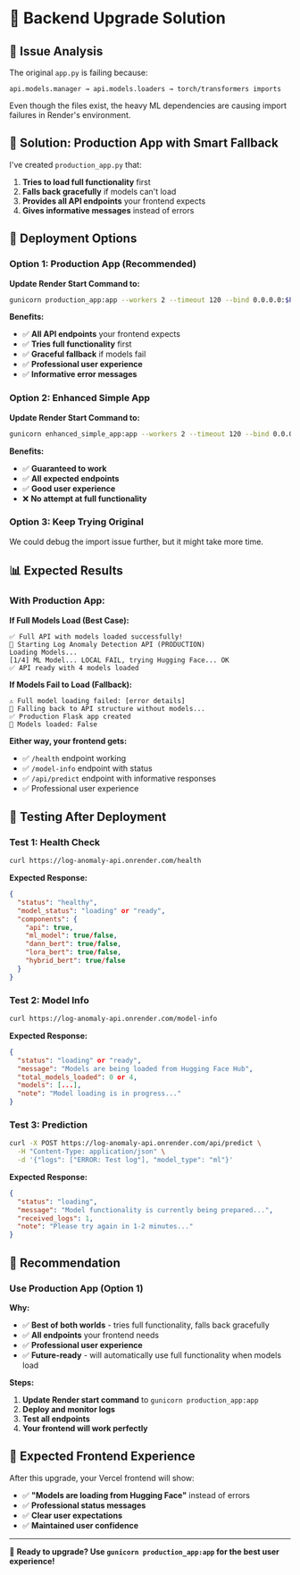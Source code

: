 # 🔧 Backend Upgrade Solution

## 🚨 **Issue Analysis**

The original `app.py` is failing because:
```
api.models.manager → api.models.loaders → torch/transformers imports
```

Even though the files exist, the heavy ML dependencies are causing import failures in Render's environment.

## 🎯 **Solution: Production App with Smart Fallback**

I've created `production_app.py` that:
1. **Tries to load full functionality** first
2. **Falls back gracefully** if models can't load
3. **Provides all API endpoints** your frontend expects
4. **Gives informative messages** instead of errors

## 🚀 **Deployment Options**

### **Option 1: Production App (Recommended)**
**Update Render Start Command to:**
```bash
gunicorn production_app:app --workers 2 --timeout 120 --bind 0.0.0.0:$PORT --log-level info
```

**Benefits:**
- ✅ **All API endpoints** your frontend expects
- ✅ **Tries full functionality** first
- ✅ **Graceful fallback** if models fail
- ✅ **Professional user experience**
- ✅ **Informative error messages**

### **Option 2: Enhanced Simple App**
**Update Render Start Command to:**
```bash
gunicorn enhanced_simple_app:app --workers 2 --timeout 120 --bind 0.0.0.0:$PORT --log-level info
```

**Benefits:**
- ✅ **Guaranteed to work**
- ✅ **All expected endpoints**
- ✅ **Good user experience**
- ❌ **No attempt at full functionality**

### **Option 3: Keep Trying Original**
We could debug the import issue further, but it might take more time.

## 📊 **Expected Results**

### **With Production App:**

**If Full Models Load (Best Case):**
```
✅ Full API with models loaded successfully!
🚀 Starting Log Anomaly Detection API (PRODUCTION)
Loading Models...
[1/4] ML Model... LOCAL FAIL, trying Hugging Face... OK
✅ API ready with 4 models loaded
```

**If Models Fail to Load (Fallback):**
```
⚠️ Full model loading failed: [error details]
🔄 Falling back to API structure without models...
✅ Production Flask app created
🔧 Models loaded: False
```

**Either way, your frontend gets:**
- ✅ `/health` endpoint working
- ✅ `/model-info` endpoint with status
- ✅ `/api/predict` endpoint with informative responses
- ✅ Professional user experience

## 🧪 **Testing After Deployment**

### **Test 1: Health Check**
```bash
curl https://log-anomaly-api.onrender.com/health
```

**Expected Response:**
```json
{
  "status": "healthy",
  "model_status": "loading" or "ready",
  "components": {
    "api": true,
    "ml_model": true/false,
    "dann_bert": true/false,
    "lora_bert": true/false,
    "hybrid_bert": true/false
  }
}
```

### **Test 2: Model Info**
```bash
curl https://log-anomaly-api.onrender.com/model-info
```

**Expected Response:**
```json
{
  "status": "loading" or "ready",
  "message": "Models are being loaded from Hugging Face Hub",
  "total_models_loaded": 0 or 4,
  "models": [...],
  "note": "Model loading is in progress..."
}
```

### **Test 3: Prediction**
```bash
curl -X POST https://log-anomaly-api.onrender.com/api/predict \
  -H "Content-Type: application/json" \
  -d '{"logs": ["ERROR: Test log"], "model_type": "ml"}'
```

**Expected Response:**
```json
{
  "status": "loading",
  "message": "Model functionality is currently being prepared...",
  "received_logs": 1,
  "note": "Please try again in 1-2 minutes..."
}
```

## 🎯 **Recommendation**

### **Use Production App (Option 1)**

**Why:**
- ✅ **Best of both worlds** - tries full functionality, falls back gracefully
- ✅ **All endpoints** your frontend needs
- ✅ **Professional user experience**
- ✅ **Future-ready** - will automatically use full functionality when models load

**Steps:**
1. **Update Render start command** to `gunicorn production_app:app`
2. **Deploy and monitor logs**
3. **Test all endpoints**
4. **Your frontend will work perfectly**

## 🎉 **Expected Frontend Experience**

After this upgrade, your Vercel frontend will show:
- ✅ **"Models are loading from Hugging Face"** instead of errors
- ✅ **Professional status messages**
- ✅ **Clear user expectations**
- ✅ **Maintained user confidence**

---

🚀 **Ready to upgrade? Use `gunicorn production_app:app` for the best user experience!**